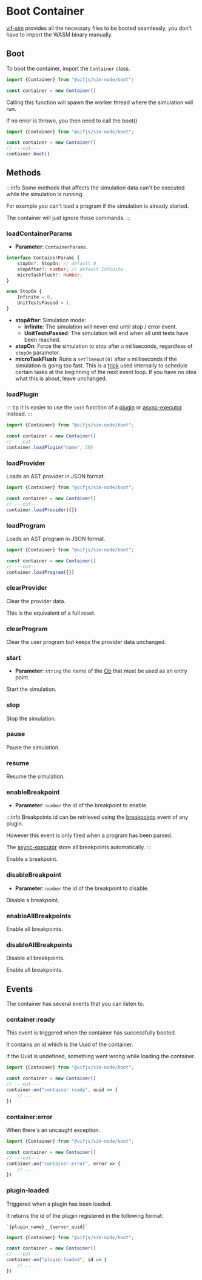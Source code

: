 ﻿---
outline: deep
---

# Boot Container

[vif-sim](/en/simulation/introduction) provides all the necessary files to be booted seamlessly, you don't have to import the WASM binary manually.

## Boot

To boot the container, import the `Container` class.

```ts twoslash
import {Container} from "@vifjs/sim-node/boot";

const container = new Container()
```

Calling this function will spawn the worker thread where the simulation will run.

If no error is thrown, you then need to call the boot()

```ts twoslash
import {Container} from "@vifjs/sim-node/boot";

const container = new Container()
// ---cut---
container.boot()
```

## Methods

:::info
Some methods that affects the simulation data can't be executed while the simulation is running.

For example you can't load a program if the simulation is already started.

The container will just ignore these commands.
:::

### loadContainerParams

- **Parameter**: `ContainerParams`.

```ts
interface ContainerParams {
    stopOn?: StopOn; // default 0
    stopAfter?: number; // default Infinite
    microTaskFlush?: number;
}

enum StopOn {
    Infinite = 0,
    UnitTestsPassed = 1,
}
```

 - **stopAfter**: Simulation mode:
   - **Infinite**: The simulation will never end until stop / error event.
   - **UnitTestsPassed**: The simulation will end when all unit tests have been reached.
 - **stopOn**: Force the simulation to stop after `n` milliseconds, regardless of `stopOn` parameter.
 - **microTaskFlush**: Runs a `setTimeout(0)` after `n` milliseconds if the simulation is going too fast.
    This is a [trick](https://medium.com/@sohnu/settimeout-with-time-0-what-does-it-really-mean-3b306880a0f6) used internally to schedule certain tasks at the beginning of the next event loop.
    If you have no idea what this is about, leave unchanged.

### loadPlugin

::: tip
It is easier to use the `init` function of a [plugin](/en/simulation/plugins) or [async-executor](/en/simulation/async-executor) instead.
:::

```ts twoslash
import {Container} from "@vifjs/sim-node/boot";

const container = new Container()
// ---cut---
container.loadPlugin("name", 50)
```

### loadProvider

Loads an AST provider in JSON format.

```ts twoslash
import {Container} from "@vifjs/sim-node/boot";

const container = new Container()
// ---cut---
container.loadProvider({})
```

### loadProgram

Loads an AST program in JSON format.

```ts twoslash
import {Container} from "@vifjs/sim-node/boot";

const container = new Container()
// ---cut---
container.loadProgram({})
```

### clearProvider

Clear the provider data.

This is the equivalent of a full reset.

### clearProgram

Clear the user program but keeps the provider data unchanged.

### start

- **Parameter**: `string` the name of the [Ob](/en/language/pou#Ob) that must be used as an entry point.

Start the simulation.

### stop

Stop the simulation.

### pause

Pause the simulation.

### resume

Resume the simulation.

### enableBreakpoint

- **Parameter**: `number` the id of the breakpoint to enable.

:::info
Breakpoints id can be retrieved using the [breakpoints](/en/simulation/plugins#breakpoints) event of any plugin.

However this event is only fired when a program has been parsed.

The [async-executor](/en/simulation/async-executor#getbreakpoints) store all breakpoints automatically.
:::

Enable a breakpoint.

### disableBreakpoint

- **Parameter**: `number` the id of the breakpoint to disable.

Disable a breakpoint.

### enableAllBreakpoints

Enable all breakpoints.

### disableAllBreakpoints

Disable all breakpoints.

Enable all breakpoints.

## Events

The container has several events that you can listen to.

### container:ready

This event is triggered when the container has successfully booted.

It contains an id which is the Uuid of the container.

if the Uuid is undefined, something went wrong while loading the container.

```ts twoslash
import {Container} from "@vifjs/sim-node/boot";

const container = new Container()
// ---cut---
container.on("container:ready", uuid => {
    // ...
})
```

### container:error

When there's an uncaught exception.

```ts twoslash
import {Container} from "@vifjs/sim-node/boot";

const container = new Container()
// ---cut---
container.on("container:error", error => {
    // ...
})
```

### plugin-loaded

Triggered when a plugin has been loaded.

It returns the id of the plugin registered in the following format:

```text
`{plugin_name}__{server_uuid}`
```

```ts twoslash
import {Container} from "@vifjs/sim-node/boot";

const container = new Container()
// ---cut---
container.on("plugin:loaded", id => {
    // ...
})
```